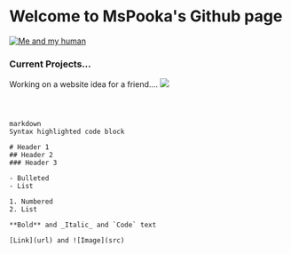 # Welcome to MsPooka's Github page

<a href="Me and my human."><img src="http://www.lovethispic.com/uploaded_images/254892-Cute-Angry-Cat.jpg" title="Me and my human" /></a>

### Current Projects...


Working on a website idea for a friend....
<a href="Over Yonder Farms"><img src="https://imgur.com/a/4EfP5" /></a>





```



markdown
Syntax highlighted code block

# Header 1
## Header 2
### Header 3

- Bulleted
- List

1. Numbered
2. List

**Bold** and _Italic_ and `Code` text

[Link](url) and ![Image](src)
```
